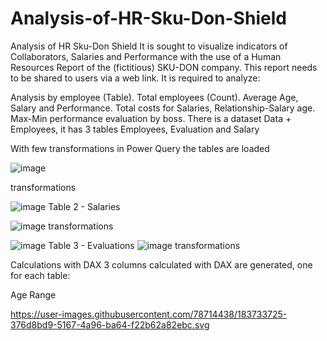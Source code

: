 # Analysis-of-HR-Sku-Don-Shield

Analysis of HR Sku-Don Shield
It is sought to visualize indicators of Collaborators, Salaries and Performance with the use of a Human Resources Report of the (fictitious) SKU-DON company. This report needs to be shared to users via a web link. It is required to analyze:

Analysis by employee (Table).
Total employees (Count).
Average Age, Salary and Performance.
Total costs for Salaries, Relationship-Salary age.
Max-Min performance evaluation by boss.
There is a dataset Data + Employees, it has 3 tables Employees, Evaluation and Salary

With few transformations in Power Query the tables are loaded

![image](https://user-images.githubusercontent.com/112581327/188506315-8546d0a7-7047-4e2b-b476-10df63ea4a78.png)


transformations

![image](https://user-images.githubusercontent.com/112581327/188506400-b5a91223-36f0-44af-a4c2-7823a1227886.png)
Table 2 - Salaries

![image](https://user-images.githubusercontent.com/112581327/188506496-7f73f57a-07b1-4c69-a2c7-15e193340e87.png)
transformations

![image](https://user-images.githubusercontent.com/112581327/188506541-1c5bffea-15cb-431e-8cff-a2cc808565df.png)
Table 3 - Evaluations
![image](https://user-images.githubusercontent.com/112581327/188506643-af760cff-4a19-44a1-8345-9948a963a1df.png)
transformations

Calculations with DAX
3 columns calculated with DAX are generated, one for each table:

Age Range

https://user-images.githubusercontent.com/78714438/183733725-376d8bd9-5167-4a96-ba64-f22b62a82ebc.svg
